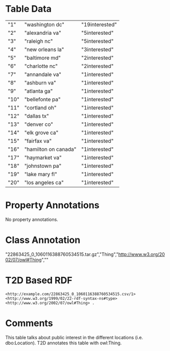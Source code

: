 # Table Data

|      |                      |                |
|------|----------------------|----------------|
| "1"  | "washington dc"      | "19interested" |
| "2"  | "alexandria va"      | "5interested"  |
| "3"  | "raleigh nc"         | "5interested"  |
| "4"  | "new orleans la"     | "3interested"  |
| "5"  | "baltimore md"       | "2interested"  |
| "6"  | "charlotte nc"       | "2interested"  |
| "7"  | "annandale va"       | "1interested"  |
| "8"  | "ashburn va"         | "1interested"  |
| "9"  | "atlanta ga"         | "1interested"  |
| "10" | "bellefonte pa"      | "1interested"  |
| "11" | "cortland oh"        | "1interested"  |
| "12" | "dallas tx"          | "1interested"  |
| "13" | "denver co"          | "1interested"  |
| "14" | "elk grove ca"       | "1interested"  |
| "15" | "fairfax va"         | "1interested"  |
| "16" | "hamilton on canada" | "1interested"  |
| "17" | "haymarket va"       | "1interested"  |
| "18" | "johnstown pa"       | "1interested"  |
| "19" | "lake mary fl"       | "1interested"  |
| "20" | "los angeles ca"     | "1interested"  |

# Property Annotations

No property annotations.

# Class Annotation

"22863425_0_1060116388760534515.tar.gz","Thing","http://www.w3.org/2002/07/owl#Thing",""

# T2D Based RDF

```
<http://example.com/22863425_0_1060116388760534515.csv/1> <http://www.w3.org/1999/02/22-rdf-syntax-ns#type> <http://www.w3.org/2002/07/owl#Thing> .
```

# Comments

This table talks about public interest in the different locations (i.e. dbo:Location).
T2D annotates this table with owl:Thing.
